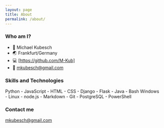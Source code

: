 ```yaml
---
layout: page
title: About
permalink: /about/
---
```


### Who am I?
- :bust_in_silhouette: Michael Kubesch
- :earth_asia: Frankfurt/Germany
- :computer: [https://github.com/M-Kub]
- :incoming_envelope: [mkubesch@gmail.com](mailto:email@domain.com)

### Skills and Technologies

Python - JavaScript - HTML - CSS - Django - Flask - Java - Bash
Windows - Linux - node.js - Markdown - Git - PostgreSQL - PowerShell

### Contact me

[mkubesch@gmail.com](mailto:email@domain.com)